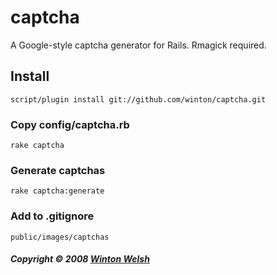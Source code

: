 captcha
=======

A Google-style captcha generator for Rails. Rmagick required.


Install
-------

	script/plugin install git://github.com/winton/captcha.git

### Copy config/captcha.rb

	rake captcha

### Generate captchas
	
	rake captcha:generate

### Add to .gitignore

	public/images/captchas


##### Copyright &copy; 2008 [Winton Welsh](mailto:mail@wintoni.us)